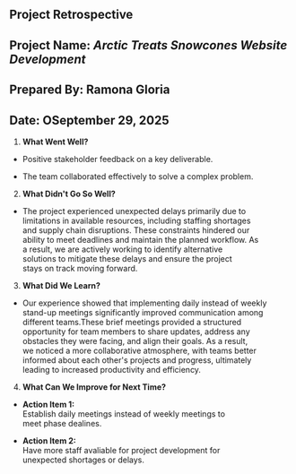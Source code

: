 ## Project Retrospective  

## Project Name: *Arctic Treats Snowcones Website Development*  

## Prepared By: Ramona Gloria  

## Date: OSeptember 29, 2025  

1. **What Went Well?**  

- Positive stakeholder feedback on a key deliverable.  

- The team collaborated effectively to solve a complex problem.  

2. **What Didn't Go So Well?**  

- The project experienced unexpected delays primarily due to  
limitations in available resources, including staffing shortages  
and supply chain disruptions. These constraints hindered our  
ability to meet deadlines and maintain the planned workflow. As  
a result, we are actively working to identify alternative  
solutions to mitigate these delays and ensure the project  
stays on track moving forward.  

3. **What Did We Learn?**  

 - Our experience showed that implementing daily instead of weekly  
 stand-up meetings significantly improved communication among  
 different teams.These brief meetings provided a structured  
 opportunity for team members to share updates, address any  
 obstacles they were facing, and align their goals. As a result,  
 we noticed a more collaborative atmosphere, with teams better  
 informed about each other's projects and progress, ultimately  
 leading to increased productivity and efficiency.  
 
4. **What Can We Improve for Next Time?**  

- **Action Item 1:**  
Establish daily meetings instead of weekly meetings to  
meet phase dealines.  

- **Action Item 2:**  
Have more staff avaliable for project development for  
unexpected shortages or delays.